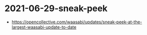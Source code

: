# 2021-06-29-sneak-peek

* https://opencollective.com/waasabi/updates/sneak-peek-at-the-largest-waasabi-update-to-date
